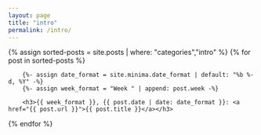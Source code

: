 ```yaml
---
layout: page
title: "intro"
permalink: /intro/
---
```


<div class="posts">
    {% assign sorted-posts = site.posts | where: "categories","intro" %}
    {% for post in sorted-posts %}

        {%- assign date_format = site.minima.date_format | default: "%b %-d, %Y" -%}
        {%- assign week_format = "Week " | append: post.week -%}

        <h3>{{ week_format }}, {{ post.date | date: date_format }}: <a href="{{ post.url }}">{{ post.title }}</a></h3>

{% endfor %}
</div>

